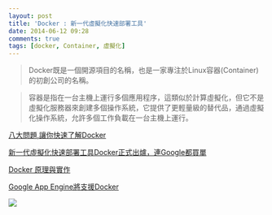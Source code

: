 ```yaml
---
layout: post
title: 'Docker : 新一代虛擬化快速部署工具'
date: 2014-06-12 09:28
comments: true
tags: [docker, Container, 虛擬化]
---
```

> Docker既是一個開源項目的名稱，也是一家專注於Linux容器(Container)的初創公司的名稱。

> 容器是指在一台主機上運行多個應用程序，這類似於計算虛擬化，但它不是虛擬化服務器來創建多個操作系統，它提供了更輕量級的替代品，通過虛擬化操作系統，允許多個工作負載在一台主機上運行。

[八大問題,讓你快速了解Docker](http://cloud.chinabyte.com/tech/124/12981624.shtml)

[新一代虛擬化快速部署工具Docker正式出爐，連Google都買單](http://www.ithome.com.tw/news/88543)

[Docker 原理與實作](http://www.slideshare.net/ya790026/docker-33456641)

[Google App Engine將支援Docker](http://www.ithome.com.tw/news/88547)

![](http://d3tfy4hr89jjx0.cloudfront.net/sites/default/files/images/%E8%9E%A2%E5%B9%95%E5%BF%AB%E7%85%A7%202014-04-18%20%E4%B8%8A%E5%8D%885_20_40.png)